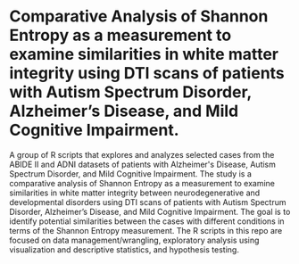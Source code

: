 # Comparative Analysis of Shannon Entropy as a measurement to examine similarities in white matter integrity using DTI scans of patients with Autism Spectrum Disorder, Alzheimer’s Disease, and Mild Cognitive Impairment. 

A group of R scripts that explores and analyzes selected cases from the ABIDE II and ADNI datasets of patients with Alzheimer's Disease, Autism Spectrum Disorder, and Mild Cognitive Impairment. The study is a comparative analysis of Shannon Entropy as a measurement to examine similarities in white matter integrity between neurodegenerative and developmental disorders using DTI scans of patients with Autism Spectrum Disorder, Alzheimer’s Disease, and Mild Cognitive Impairment. The goal is to identify potential similarities between the cases with different conditions in terms of the Shannon Entropy measurement.
The R scripts in this repo are focused on data management/wrangling, exploratory analysis using visualization and descriptive statistics, and hypothesis testing. 
